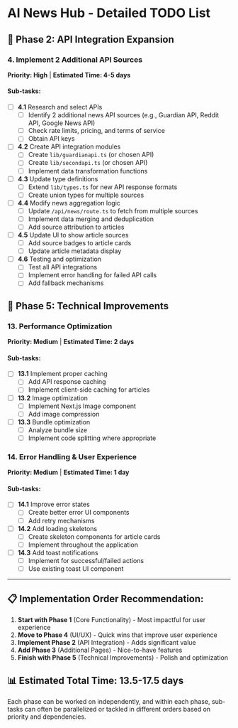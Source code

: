 # AI News Hub - Detailed TODO List

## 🔌 Phase 2: API Integration Expansion

### 4. Implement 2 Additional API Sources
**Priority: High** | **Estimated Time: 4-5 days**

#### Sub-tasks:
- [ ] **4.1** Research and select APIs
  - [ ] Identify 2 additional news API sources (e.g., Guardian API, Reddit API, Google News API)
  - [ ] Check rate limits, pricing, and terms of service
  - [ ] Obtain API keys
- [ ] **4.2** Create API integration modules
  - [ ] Create `lib/guardianapi.ts` (or chosen API)
  - [ ] Create `lib/secondapi.ts` (or chosen API)
  - [ ] Implement data transformation functions
- [ ] **4.3** Update type definitions
  - [ ] Extend `lib/types.ts` for new API response formats
  - [ ] Create union types for multiple sources
- [ ] **4.4** Modify news aggregation logic
  - [ ] Update `/api/news/route.ts` to fetch from multiple sources
  - [ ] Implement data merging and deduplication
  - [ ] Add source attribution to articles
- [ ] **4.5** Update UI to show article sources
  - [ ] Add source badges to article cards
  - [ ] Update article metadata display
- [ ] **4.6** Testing and optimization
  - [ ] Test all API integrations
  - [ ] Implement error handling for failed API calls
  - [ ] Add fallback mechanisms

## 🔧 Phase 5: Technical Improvements

### 13. Performance Optimization
**Priority: Medium** | **Estimated Time: 2 days**

#### Sub-tasks:
- [ ] **13.1** Implement proper caching
  - [ ] Add API response caching
  - [ ] Implement client-side caching for articles
- [ ] **13.2** Image optimization
  - [ ] Implement Next.js Image component
  - [ ] Add image compression
- [ ] **13.3** Bundle optimization
  - [ ] Analyze bundle size
  - [ ] Implement code splitting where appropriate

### 14. Error Handling & User Experience
**Priority: Medium** | **Estimated Time: 1 day**

#### Sub-tasks:
- [ ] **14.1** Improve error states
  - [ ] Create better error UI components
  - [ ] Add retry mechanisms
- [ ] **14.2** Add loading skeletons
  - [ ] Create skeleton components for article cards
  - [ ] Implement throughout the application
- [ ] **14.3** Add toast notifications
  - [ ] Implement for successful/failed actions
  - [ ] Use existing toast UI component

---

## 📋 Implementation Order Recommendation:

1. **Start with Phase 1** (Core Functionality) - Most impactful for user experience
2. **Move to Phase 4** (UI/UX) - Quick wins that improve user experience
3. **Implement Phase 2** (API Integration) - Adds significant value
4. **Add Phase 3** (Additional Pages) - Nice-to-have features
5. **Finish with Phase 5** (Technical Improvements) - Polish and optimization

## 📊 Estimated Total Time: 13.5-17.5 days

Each phase can be worked on independently, and within each phase, sub-tasks can often be parallelized or tackled in different orders based on priority and dependencies.